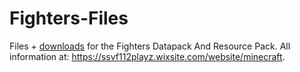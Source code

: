 # Fighters-Files
Files + [downloads](https://github.com/Minecraft-SSVF112-Playz/Fighters-Files/releases/) for the Fighters Datapack And Resource Pack.
All information at: https://ssvf112playz.wixsite.com/website/minecraft.
